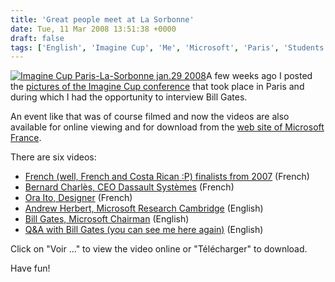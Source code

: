 ```yaml
---
title: 'Great people meet at La Sorbonne'
date: Tue, 11 Mar 2008 13:51:38 +0000
draft: false
tags: ['English', 'Imagine Cup', 'Me', 'Microsoft', 'Paris', 'Students', 'Technology', 'Videos']
---
```


[![Imagine Cup Paris-La-Sorbonne jan.29 2008](http://blog.madd0.com/images/WindowsLiveWriter/lang_enGreatpeoplemeetatLaSorbonnelang_e_ED14/IC_121_thumb.jpg)](http://blog.madd0.com/images/WindowsLiveWriter/lang_enGreatpeoplemeetatLaSorbonnelang_e_ED14/IC_121_2.jpg)A few weeks ago I posted the [pictures of the Imagine Cup conference](http://blog.madd0.com/2008/01/30/Photos-with-BillG/?lang=en) that took place in Paris and during which I had the opportunity to interview Bill Gates.

An event like that was of course filmed and now the videos are also available for online viewing and for download from the [web site of Microsoft France](http://www.microsoft.com/france/imagine-cup/conference/).

There are six videos:

*   [French (well, French and Costa Rican :P) finalists from 2007](http://www.microsoft.com/france/imagine-cup/conference/#1) (French)
*   [Bernard Charlès, CEO Dassault Systèmes](http://www.microsoft.com/france/imagine-cup/conference/#2) (French)
*   [Ora Ito, Designer](http://www.microsoft.com/france/imagine-cup/conference/#3) (French)
*   [Andrew Herbert, Microsoft Research Cambridge](http://www.microsoft.com/france/imagine-cup/conference/#4) (English)
*   [Bill Gates, Microsoft Chairman](http://www.microsoft.com/france/imagine-cup/conference/#5) (English)
*   [Q&A with Bill Gates (you can see me here again)](http://www.microsoft.com/france/imagine-cup/conference/#6) (English)

Click on "Voir ..." to view the video online or "Télécharger" to download.

Have fun!